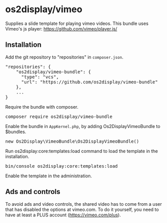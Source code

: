 # os2display/vimeo

Supplies a slide template for playing vimeo videos. This bundle uses Vimeo's js player: https://github.com/vimeo/player.js/

## Installation

Add the git repository to "repositories" in `composer.json`.

<pre>
"repositories": {
    "os2display/vimeo-bundle": {
      "type": "vcs",
      "url": "https://github.com/os2display/vimeo-bundle"
    },
    ...
}
</pre>

Require the bundle with composer.

<pre>
composer require os2display/vimeo-bundle
</pre>

Enable the bundle in `AppKernel.php`, by adding Os2DisplayVimeoBundle to $bundles.

<pre>
new Os2Display\VimeoBundle\Os2DisplayVimeoBundle()
</pre>

Run os2display:core:templates:load command to load the template in the installation.

<pre>
bin/console os2display:core:templates:load
</pre>

Enable the template in the administration.

## Ads and controls

To avoid ads and video controls, the shared video has to come from a user
that has disabled the options at vimeo.com. To do it yourself, you need to have
at least a PLUS account (https://vimeo.com/plus).
